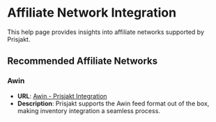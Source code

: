# Affiliate Network Integration

This help page provides insights into affiliate networks supported by Prisjakt.

## Recommended Affiliate Networks

### Awin
- **URL**: [Awin - Prisjakt Integration](https://www.awin.com/)
- **Description**: Prisjakt supports the Awin feed format out of the box, making inventory integration a seamless process.
